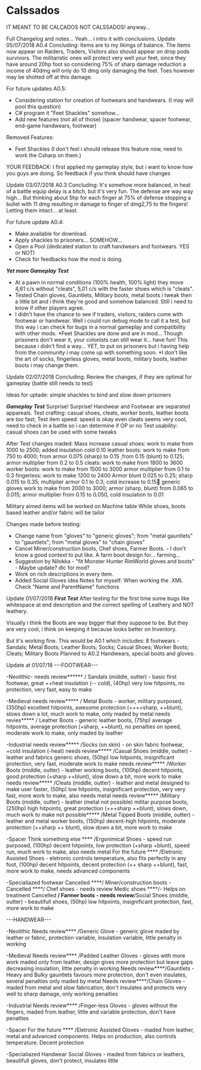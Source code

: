# Calssados
IT MEANT TO BE CALÇADOS NOT CALSSADOS! anyway...
 
Full Changelog and notes... Yeah... i intro it with conclusions.
Update 05/07/2018
A0.4
Concluding: Items are to my likings of balance. The items now appear on Raiders, Traders, Visitors also should appear on drop pods survivors. The militaristic ones will protect very well your feet, since they have around 20hp foot so considering 75% of sharp damage reduction a income of 40dmg will only do 10 dmg only damaging the feet. Toes however may be shotted off at this damage. 

For future updates A0.5:
- Considering station for creation of footwears and handwears. (I may will pool this question)
- C# program it "Feet Shackles" somehow...
- Add new features (not all of those) (spacer handwear, spacer footwear, end-game handwears, footwear)

Removed Features:
- Feet Shackles (I don't feel i should release this feature now, need to work the Csharp on them.)

YOUR FEEDBACK:
I first applied my gameplay style, but i want to know how you guys are doing. So feedback if you think should have changes

Update 03/07/2018 
A0.3
Concluding: It's somehow more balanced, in heat of a battle equip delay is a bitch, but it's very fun. The defense are way way high... But thinking about 5hp for each finger at 75% of defense stopping a bullet with 11 dmg resulting in damage to finger of dmg2,75 to the fingers! Letting them intact... at least.

For future update A0.4:
- Make available for download.
- Apply shackles to prisoners... SOMEHOW...
- Open a Pool (dedicated station to craft handwears and footwears. YES or NOT)
- Check for feedbacks how the mod is doing.

***Yet more Gameplay Test***
- At a pawn in normal conditions (100% health, 100% light) they move 4,61 c/s without "cleats", 5,01 c/s with the faster shoes which is "cleats".
- Tested Chain gloves, Gauntlets, Military boots, metal boots i tweak then a little bit and i think they're good and somehow balanced. Still i need to know if other players agree.
- I didn't have the chance to see if traders, visitors, raiders come with footwear or handwear. Well i could run debug mode to call it a test, but this way i can check for bugs in a normal gameplay and compatibility with other mods.
*Feet Shackles are done and are in mod... Though prisoners don't wear it, your colonists can still wear it... have fun! This because i didn't find a way... YET, to put on prisoners but i having help from the community i may come up with something soon.
*I don't like the art of socks, fingerless gloves, metal boots, military boots, leather boots i may change them.



Update 02/07/2018
Concluding: Review the changes, if they are optimal for gameplay (battle still needs to test)

Ideas for uptade:
simple shackles to bind and slow down prisoners

***Gameplay Test***
Surprise! Surprise! Handwear and Footwear are separated appareals. 
Test crafting: casual shoes, cleats, worker boots, leather boots are too fast;
Test item speed: speed is okay even cleats seems very cool, need to check in a battle so i can determine if OP or no
Test usability: casual shoes can be used with some tweaks

After Test changes maded:
Mass increase
casual shoes:
work to make from 1000 to 2500; added insulation cold 0.10
leather boots:
work to make from 750 to 4000; from armor 0.075 (sharp) to 0.15 ,from 0.15 (blunt) to 0.125; armor multiplier from 0.2 to 0.5
cleats:
work to make from 1800 to 3600
worker boots:
work to make from 1500 to 3000
armor multiplier from 0.1 to 0.3
fingerless:
work to make 1200 to 2400
Armor blunt 0.025 to 0.25; sharp 0.015 to 0.35; multiplier armor 0.1 to 0.3; cold increase to 0.15
generic gloves
work to make from 2000 to 3000; armor (sharp, blunt) from 0.065 to 0.015; armor multiplier from 0.15 to 0.050, cold insulation to 0.01

Military aimed items will be worked on Machine table
While shoes, boots based leather and/or fabric will be tailor

Changes made before testing:
* Change name from "gloves" to "generic gloves"; from "metal gauntlets" to "gauntlets"; from "metal gloves" to "chain gloves"
* Cancel Miner/construction boots, Chef shoes, Farmer Boots. - I don't know a good context to put like. A farm boot design for... farming...
* Suggestion by Nilokka - "fit Monster Hunter RimWorld gloves and boots" - Maybe update? dlc for mod?
* Work on rich descriptions in every item.
* Added Social Gloves idea
Notes for myself:
When working the .XML Check "Name and ParentName" functions

Update 01/07/2018
***First Test***
After testing for the first time some bugs like whitespace at end description
and the correct spelling of Leathery and NOT leathery.

Visually i think the Boots are way bigger that they suppose to be. But they are very cool, i think on keeping it because looks better on Inventory.

But it's working fine. 
This would be A0.1 which includes:
8 footwears - Sandals; Metal Boots; Leather Boots; Socks; Casual Shoes; Worker Boots; Cleats; Military Boots
Planned to A0.2 
Handwears, special boots and gloves.

Update at 01/07/18
---FOOTWEAR---

-Neolithic-
needs review****** / Sandals (middle, outter) - basic first footwear, great ++heat insulation (-- cold), (40hp) very low hitpoints, no protection, very fast, easy to make

-Medieval
needs review***** / Metal Boots - worker, military purposed, (350hp) excellent hitpoints, awesome protection (++++sharp, ++blunt), slows down a lot, much work to make, only maded by metal
needs revies***** / Leather Boots - generic leather boots, (75hp) average hitpoints, average protection (+sharp, ++blunt), no penalties on speed, moderate work to make, only maded by leather

-Industrial
needs review***** /Socks (on skin) - on skin fabric footwear, +cold insulation (-heat)
needs review***** /Casual Shoes (middle, outter) - leather and fabrics generic shoes, (50hp) low hitpoints, insignificant protection, very fast, moderate work to make
needs review***** /Worker Boots (middle, outter) - leather working boots, (100hp) decent hitpoints, good protection (+sharp ++blunt), slow down a bit,  more work to make
needs review***** /Cleats (middle, outter) - leather and metal designed to make user faster, (50hp) low hitpoints, insignificant protection, very very fast, more work to make, also needs metal
needs review***** /Military Boots (middle, outter) - leather (metal not possible) militar purpose boots, (250hp) high hitpoints, great protection (+++sharp ++blunt), slows down, much work to make
not possible***** /Metal Tipped Boots (middle, outter) - leather and metal worker boots, (150hp) decent-high hitpoints, moderate protection (++sharp ++ blunt), slow down a bit, more work to make

-Spacer
Think something else **** /Ergonimical Shoes - speed run purposed, (100hp) decent hitpoints, low protection (+sharp +blunt), speed run, much work to make, also needs metal
For the future **** /Eletronic Assisted Shoes - eletronic controls temperature, also fits perfectly in any foot, (100hp) decent hitpoints, decent protection (++ sharp ++blunt), fast, more work to make, needs advanced components

-Specialiazed footwear
Cancelled ****/ Miner/construction boots -
Cancelled ****/ Chef shoes - 
needs review Medic shoes ****/- Helps on treatment
Cancelled ****/ Farmer boots -
needs review****/Social Shoes (middle, outter) - beautifull shoes, (50hp) low hitpoints, insignificant protection, fast, more work to make

---HANDWEAR---

-Neolithic
Needs review**** /Generic Glove - generic glove maded by leather or fabric, protection variable, insulation variable, little penalty in working

-Medieval
Needs review**** /Padded Leather Gloves - gloves with more work maded only from leather, design gives more protection but leave gaps decreasing insulation, little penalty in working
Needs review****/Gauntlets - Heavy and Bulky gauntlets favours more protection, don't even insulates, several penalties only maded by metal
Needs review****/Chain Gloves - maded from metal and slow fabrication, don't insulates and protects very well to sharp damage, only working penalties

-Industrial
Needs review**** /Finger-less Gloves - gloves without the fingers, maded from leather, little and variable protection, don't have penalties

-Spacer
For the future **** /Eletronic Assisted Gloves - maded from leather, metal and advanced components. Helps on production, also controls temperature. Decent protection

-Specialiazed Handwear
Social Gloves - maded from fabrics or leathers, beautifull gloves, don't protect, insulates little
